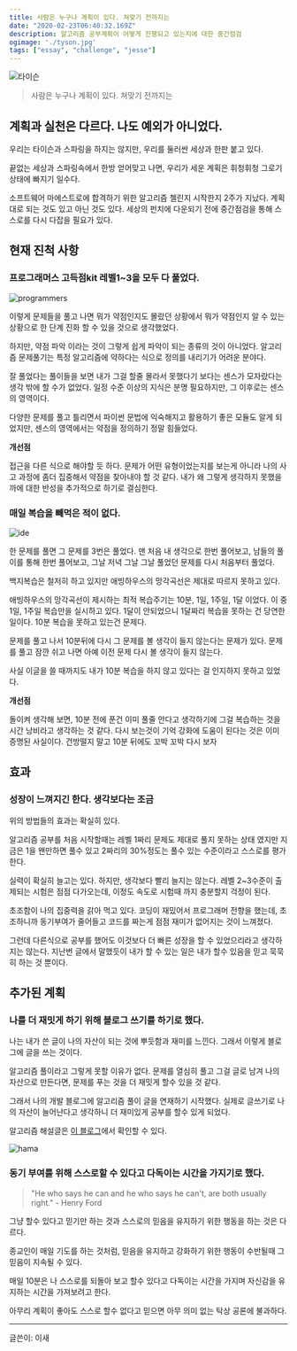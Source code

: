 ```yaml
---
title: 사람은 누구나 계획이 있다. 쳐맞기 전까지는 
date: "2020-02-23T06:40:32.169Z"
description: 알고리즘 공부계획이 어떻게 진행되고 있는지에 대한 중간점검
ogimage: './tyson.jpg'
tags: ["essay", "challenge", "jesse"]
---
```


![타이슨](./tyson.jpg)
> 사람은 누구나 계획이 있다. 쳐맞기 전까지는

## 계획과 실천은 다르다. 나도 예외가 아니었다. 

우리는 타이슨과 스파링을 하지는 않지만, 우리를 둘러싼 세상과 한판 붙고 있다. 

끝없는 세상과 스파링속에서 한방 얻어맞고 나면, 우리가 세운 계획은 휘청휘청 그로기 상태에 빠지기 일수다. 

소프트웨어 마에스트로에 합격하기 위한 알고리즘 첼린지 시작한지 2주가 지났다. 계획대로 되는 것도 있고 아닌 것도 있다. 세상의 펀치에 다운되기 전에 중간점검을 통해 스스로를 다시 다잡을 필요가 있다. 


## 현재 진척 사항 

### 프로그래머스 고득점kit 레벨1~3을 모두 다 풀었다.

![programmers](./programmers.png)

이렇게 문제들을 풀고 나면 뭐가 약점인지도 몰랐던 상황에서 뭐가 약점인지 알 수 있는 상황으로 한 단계 진화 할 수 있을 것으로 생각했었다. 

하지만, 약점 파악 이라는 것이 그렇게 쉽게 파악이 되는 종류의 것이 아니었다. 알고리즘 문제풀기는 특정 알고리즘에 약하다는 식으로 정의를 내리기가 어려운 분야다.

잘 풀었다는 풀이들을 보면 내가 그걸 할줄 몰라서 못했다기 보다는 센스가 모자랐다는 생각 밖에 할 수가 없었다. 일정 수준 이상의 지식은 분명 필요하지만, 그 이후로는 센스의 영역이다. 

다양한 문제를 풀고 틀리면서 파이썬 문법에 익숙해지고 활용하기 좋은 모듈도 알게 되었지만, 센스의 영역에서는 약점을 정의하기 정말 힘들었다.

**개선점**

접근을 다른 식으로 해야할 듯 하다. 문제가 어떤 유형이었는지를 보는게 아니라 나의 사고 과정에 좀더 집중해서 약점을 찾아내야 할 것 같다. 내가 왜 그렇게 생각하지 못했을까에 대한 반성을 추가적으로 하기로 결심한다. 

### 매일 복습을 빼먹은 적이 없다.

![ide](./ide.png)


한 문제를 풀면 그 문제를 3번은 풀었다. 맨 처음 내 생각으로 한번 풀어보고, 남들의 풀이를 통해 한번 풀어보고, 그날 저녁 그날 그날 풀었던 문제를 다시 처음부터 풀었다. 

백지복습은 철저히 하고 있지만 애빙하우스의 망각곡선은 제대로 따르지 못하고 있다.

애빙하우스의 망각곡선이 제시하는 최적 복습주기는 10분, 1일, 1주일, 1달 이었다. 이 중 1일, 1주일 복습만을 실시하고 있다. 1달이 안되었으니 1달짜리 복습을 못하는 건 당연한 일이다. 10분 복습을 못하고 있는건 문제다. 

문제를 풀고 나서 10분뒤에 다시 그 문제를 볼 생각이 들지 않는다는 문제가 있다. 문제를 풀고 잠깐 쉬고 나면 아예 이전 문제 다시 볼 생각이 들지 않는다. 


사실 이글을 쓸 때까지도 내가 10분 복습을 하지 않고 있다는 걸 인지하지 못하고 있었다. 

**개선점**

돌이켜 생각해 보면, 10분 전에 푼건 이미 풀줄 안다고 생각하기에 그걸 복습하는 것을 시간 낭비라고 생각하는 것 같다. 다시 보는것이 기억 강화에 도움이 된다는 것은 이미 증명된 사실이다. 건방떨지 말고 10분 뒤에도 꼬박 꼬박 다시 보자 

## 효과

### 성장이 느껴지긴 한다. 생각보다는 조금 

위의 방법들의 효과는 확실히 있다.

알고리즘 공부를 처음 시작할때는 레벨 1짜리 문제도 제대로 풀지 못하는 상태 였지만 지금은 1을 왠만하면 풀수 있고 2짜리의 30%정도는 풀수 있는 수준이라고 스스로를 평가한다. 

실력이 확실히 늘고는 있다. 하지만, 생각보다 빨리 늘지는 않는다. 레벨 2~3수준이 출제되는 시험은 점점 다가오는데, 이정도 속도로 시험때 까지 충분할지 걱정이 된다. 

초조함이 나의 집중력을 갉아 먹고 있다. 코딩이 재밌어서 프로그래머 전향을 했는데, 초조하니까 동기부여가 줄어들고 코드를 짜는게 점점 재미가 없어지는 것이 느껴졌다. 

그런데 다른식으로 공부를 했어도 이것보다 더 빠른 성장을 할 수 있었으리라고 생각하지는 않는다. 지난번 글에서 말했듯이 내가 할 수 있는 일은 내가 할수 있음을 믿고 묵묵히 하는 것 뿐이다. 

## 추가된 계획

### 나를 더 재밋게 하기 위해 블로그 쓰기를 하기로 했다.

나는 내가 쓴 글이 나의 자산이 되는 것에 뿌듯함과 재미를 느낀다. 그래서 이렇게 블로그에 글을 쓰는 것이다. 

알고리즘 풀이라고 그렇게 못할 이유가 없다. 문제를 열심히 풀고 그걸 글로 남겨 나의 자산으로 만든다면, 문제를 푸는 것을 더 재밋게 할수 있을 것 같다. 

그래서 나의 개발 블로그에 알고리즘 풀이 글을 연재하기 시작했다. 실제로 글쓰기로 나의 자산이 늘어난다고 생각하니 더 재미있게 공부를 할수 있게 되었다. 

알고리즘 해설글은 [이 블로그](https://hamadevelop.me)에서 확인할 수 있다. 

![hama](./hama.png)

### 동기 부여를 위해 스스로할 수 있다고 다독이는 시간을 가지기로 했다.

>"He who says he can and he who says he can't, are both usually right." - Henry Ford


그냥 할수 있다고 믿기만 하는 것과 스스로의 믿음을 유지하기 위한 행동을 하는 것은 다르다. 

종교인이 매일 기도를 하는 것처럼, 믿음을 유지하고 강화하기 위한 행동이 수반될때 그 믿음이 지속될 수 있다. 

매일 10분은 나 스스로를 되돌아 보고 할수 있다고 다독이는 시간을 가지며 자신감을 유지하는 시간을 가져보려고 한다. 

아무리 계획이 좋아도 스스로 할수 없다고 믿으면 아무 의미 없는 탁상 공론에 불과하다.

---
글쓴이: 이새













